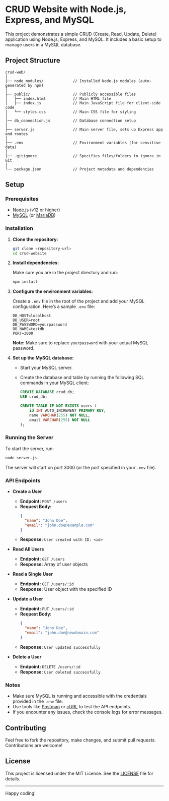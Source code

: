 # CRUD Website with Node.js, Express, and MySQL

This project demonstrates a simple CRUD (Create, Read, Update, Delete) application using Node.js, Express, and MySQL. It includes a basic setup to manage users in a MySQL database.

## Project Structure

```
crud-web/
│
├── node_modules/             // Installed Node.js modules (auto-generated by npm)
│
├── public/                   // Publicly accessible files
│   ├── index.html            // Main HTML file
│   ├── index.js              // Main JavaScript file for client-side code
│   └── styles.css            // Main CSS file for styling
│                 
│── db_connection.js          // Database connection setup
│
├── server.js                 // Main server file, sets up Express app and routes
│
├── .env                      // Environment variables (for sensitive data)
│
├── .gitignore                // Specifies files/folders to ignore in Git
│
└── package.json              // Project metadata and dependencies

```

## Setup

### Prerequisites

- [Node.js](https://nodejs.org/) (v12 or higher)
- [MySQL](https://www.mysql.com/) (or [MariaDB](https://mariadb.org/))

### Installation

1. **Clone the repository:**

   ```bash
   git clone <repository-url>
   cd crud-website
   ```

2. **Install dependencies:**

   Make sure you are in the project directory and run:

   ```bash
   npm install
   ```

3. **Configure the environment variables:**

   Create a `.env` file in the root of the project and add your MySQL configuration. Here’s a sample `.env` file:

   ```env
   DB_HOST=localhost
   DB_USER=root
   DB_PASSWORD=yourpassword
   DB_NAME=testdb
   PORT=3000
   ```

   **Note:** Make sure to replace `yourpassword` with your actual MySQL password.

4. **Set up the MySQL database:**

   - Start your MySQL server.
   - Create the database and table by running the following SQL commands in your MySQL client:

     ```sql
     CREATE DATABASE crud_db;
     USE crud_db;

     CREATE TABLE IF NOT EXISTS users (
         id INT AUTO_INCREMENT PRIMARY KEY,
         name VARCHAR(255) NOT NULL,
         email VARCHAR(255) NOT NULL
     );
     ```

### Running the Server

To start the server, run:

```bash
node server.js
```

The server will start on port 3000 (or the port specified in your `.env` file).

### API Endpoints

- **Create a User**
  - **Endpoint:** `POST /users`
  - **Request Body:**
    ```json
    {
      "name": "John Doe",
      "email": "john.doe@example.com"
    }
    ```
  - **Response:** `User created with ID: <id>`

- **Read All Users**
  - **Endpoint:** `GET /users`
  - **Response:** Array of user objects

- **Read a Single User**
  - **Endpoint:** `GET /users/:id`
  - **Response:** User object with the specified ID

- **Update a User**
  - **Endpoint:** `PUT /users/:id`
  - **Request Body:**
    ```json
    {
      "name": "John Doe",
      "email": "john.doe@newdomain.com"
    }
    ```
  - **Response:** `User updated successfully`

- **Delete a User**
  - **Endpoint:** `DELETE /users/:id`
  - **Response:** `User deleted successfully`

### Notes

- Make sure MySQL is running and accessible with the credentials provided in the `.env` file.
- Use tools like [Postman](https://www.postman.com/) or [cURL](https://curl.se/) to test the API endpoints.
- If you encounter any issues, check the console logs for error messages.

## Contributing

Feel free to fork the repository, make changes, and submit pull requests. Contributions are welcome!

## License

This project is licensed under the MIT License. See the [LICENSE](LICENSE) file for details.

---

Happy coding!